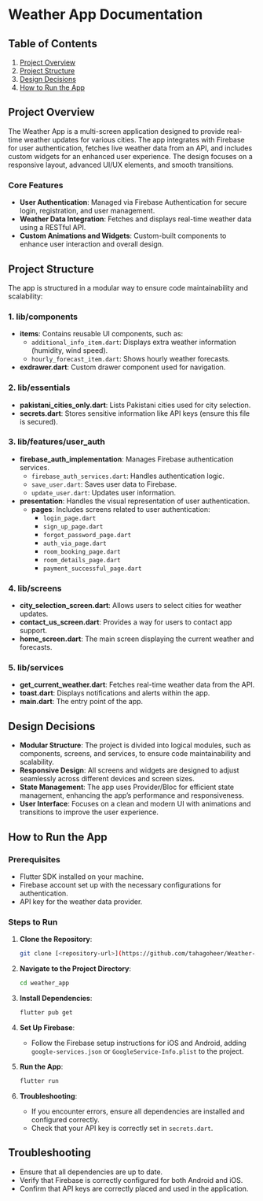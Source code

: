 # Weather App Documentation

## Table of Contents
1. [Project Overview](#project-overview)
2. [Project Structure](#project-structure)
3. [Design Decisions](#design-decisions)
4. [How to Run the App](#how-to-run-the-app)

## Project Overview

The Weather App is a multi-screen application designed to provide real-time weather updates for various cities. The app integrates with Firebase for user authentication, fetches live weather data from an API, and includes custom widgets for an enhanced user experience. The design focuses on a responsive layout, advanced UI/UX elements, and smooth transitions.

### Core Features
- **User Authentication**: Managed via Firebase Authentication for secure login, registration, and user management.
- **Weather Data Integration**: Fetches and displays real-time weather data using a RESTful API.
- **Custom Animations and Widgets**: Custom-built components to enhance user interaction and overall design.

## Project Structure

The app is structured in a modular way to ensure code maintainability and scalability:

### 1. **lib/components**
- **items**: Contains reusable UI components, such as:
  - `additional_info_item.dart`: Displays extra weather information (humidity, wind speed).
  - `hourly_forecast_item.dart`: Shows hourly weather forecasts.
- **exdrawer.dart**: Custom drawer component used for navigation.

### 2. **lib/essentials**
- **pakistani_cities_only.dart**: Lists Pakistani cities used for city selection.
- **secrets.dart**: Stores sensitive information like API keys (ensure this file is secured).

### 3. **lib/features/user_auth**
- **firebase_auth_implementation**: Manages Firebase authentication services.
  - `firebase_auth_services.dart`: Handles authentication logic.
  - `save_user.dart`: Saves user data to Firebase.
  - `update_user.dart`: Updates user information.
- **presentation**: Handles the visual representation of user authentication.
  - **pages**: Includes screens related to user authentication:
    - `login_page.dart`
    - `sign_up_page.dart`
    - `forgot_password_page.dart`
    - `auth_via_page.dart`
    - `room_booking_page.dart`
    - `room_details_page.dart`
    - `payment_successful_page.dart`

### 4. **lib/screens**
- **city_selection_screen.dart**: Allows users to select cities for weather updates.
- **contact_us_screen.dart**: Provides a way for users to contact app support.
- **home_screen.dart**: The main screen displaying the current weather and forecasts.

### 5. **lib/services**
- **get_current_weather.dart**: Fetches real-time weather data from the API.
- **toast.dart**: Displays notifications and alerts within the app.
- **main.dart**: The entry point of the app.

## Design Decisions

- **Modular Structure**: The project is divided into logical modules, such as components, screens, and services, to ensure code maintainability and scalability.
- **Responsive Design**: All screens and widgets are designed to adjust seamlessly across different devices and screen sizes.
- **State Management**: The app uses Provider/Bloc for efficient state management, enhancing the app’s performance and responsiveness.
- **User Interface**: Focuses on a clean and modern UI with animations and transitions to improve the user experience.

## How to Run the App

### Prerequisites
- Flutter SDK installed on your machine.
- Firebase account set up with the necessary configurations for authentication.
- API key for the weather data provider.

### Steps to Run
1. **Clone the Repository**:
   ```bash
   git clone [<repository-url>](https://github.com/tahagoheer/Weather-App)

2. **Navigate to the Project Directory**:
   ```bash
   cd weather_app
   ```
3. **Install Dependencies**:
   ```bash
   flutter pub get
   ```
4. **Set Up Firebase**:
   - Follow the Firebase setup instructions for iOS and Android, adding `google-services.json` or `GoogleService-Info.plist` to the project.

5. **Run the App**:
   ```bash
   flutter run
   ```
6. **Troubleshooting**:
   - If you encounter errors, ensure all dependencies are installed and configured correctly.
   - Check that your API key is correctly set in `secrets.dart`.

## Troubleshooting
- Ensure that all dependencies are up to date.
- Verify that Firebase is correctly configured for both Android and iOS.
- Confirm that API keys are correctly placed and used in the application.

